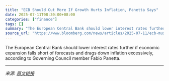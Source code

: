 ```yaml
---
title: "ECB Should Cut More If Growth Hurts Inflation, Panetta Says"
date: 2025-07-11T08:30:00+08:00
categories: ["finance"]
tags: []
summary: "The European Central Bank should lower interest rates further if economic expansion falls short of forecasts and drags down inflation excessively, according to Governing Council member Fabio Panetta."
source_url: "https://www.bloomberg.com/news/articles/2025-07-11/ecb-must-cut-more-if-weak-growth-weighs-on-prices-panetta-says"
---
```


The European Central Bank should lower interest rates further if economic expansion falls short of forecasts and drags down inflation excessively, according to Governing Council member Fabio Panetta.

---

*来源: [原文链接](https://www.bloomberg.com/news/articles/2025-07-11/ecb-must-cut-more-if-weak-growth-weighs-on-prices-panetta-says)*
